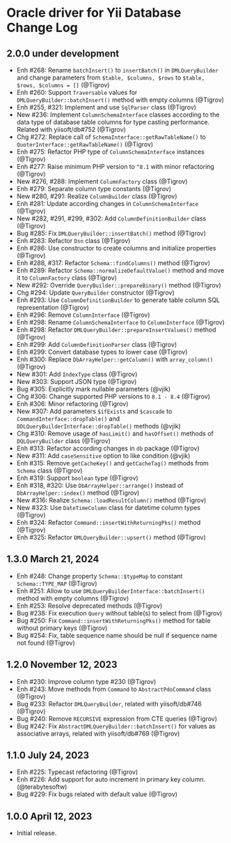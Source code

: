 # Oracle driver for Yii Database Change Log

## 2.0.0 under development

- Enh #268: Rename `batchInsert()` to `insertBatch()` in `DMLQueryBuilder` and change parameters 
  from `$table, $columns, $rows` to `$table, $rows, $columns = []` (@Tigrov)
- Enh #260: Support `Traversable` values for `DMLQueryBuilder::batchInsert()` method with empty columns (@Tigrov)
- Enh #255, #321: Implement and use `SqlParser` class (@Tigrov)
- New #236: Implement `ColumnSchemaInterface` classes according to the data type of database table columns
  for type casting performance. Related with yiisoft/db#752 (@Tigrov)
- Chg #272: Replace call of `SchemaInterface::getRawTableName()` to `QuoterInterface::getRawTableName()` (@Tigrov)
- Enh #275: Refactor PHP type of `ColumnSchemaInterface` instances (@Tigrov)
- Enh #277: Raise minimum PHP version to `^8.1` with minor refactoring (@Tigrov)
- New #276, #288: Implement `ColumnFactory` class (@Tigrov)
- Enh #279: Separate column type constants (@Tigrov)
- New #280, #291: Realize `ColumnBuilder` class (@Tigrov)
- Enh #281: Update according changes in `ColumnSchemaInterface` (@Tigrov)
- New #282, #291, #299, #302: Add `ColumnDefinitionBuilder` class (@Tigrov)
- Bug #285: Fix `DMLQueryBuilder::insertBatch()` method (@Tigrov)
- Enh #283: Refactor `Dsn` class (@Tigrov)
- Enh #286: Use constructor to create columns and initialize properties (@Tigrov)
- Enh #288, #317: Refactor `Schema::findColumns()` method (@Tigrov)
- Enh #289: Refactor `Schema::normalizeDefaultValue()` method and move it to `ColumnFactory` class (@Tigrov)
- New #292: Override `QueryBuilder::prepareBinary()` method (@Tigrov)
- Chg #294: Update `QueryBuilder` constructor (@Tigrov)
- Enh #293: Use `ColumnDefinitionBuilder` to generate table column SQL representation (@Tigrov)
- Enh #296: Remove `ColumnInterface` (@Tigrov)
- Enh #298: Rename `ColumnSchemaInterface` to `ColumnInterface` (@Tigrov)
- Enh #298: Refactor `DMLQueryBuilder::prepareInsertValues()` method (@Tigrov)
- Enh #299: Add `ColumnDefinitionParser` class (@Tigrov)
- Enh #299: Convert database types to lower case (@Tigrov)
- Enh #300: Replace `DbArrayHelper::getColumn()` with `array_column()` (@Tigrov)
- New #301: Add `IndexType` class (@Tigrov)
- New #303: Support JSON type (@Tigrov)
- Bug #305: Explicitly mark nullable parameters (@vjik)
- Chg #306: Change supported PHP versions to `8.1 - 8.4` (@Tigrov)
- Enh #306: Minor refactoring (@Tigrov)
- New #307: Add parameters `$ifExists` and `$cascade` to `CommandInterface::dropTable()` and
  `DDLQueryBuilderInterface::dropTable()` methods (@vjik)
- Chg #310: Remove usage of `hasLimit()` and `hasOffset()` methods of `DQLQueryBuilder` class (@Tigrov)
- Enh #313: Refactor according changes in `db` package (@Tigrov)
- New #311: Add `caseSensitive` option to like condition (@vjik)
- Enh #315: Remove `getCacheKey()` and `getCacheTag()` methods from `Schema` class (@Tigrov)
- Enh #319: Support `boolean` type (@Tigrov)
- Enh #318, #320: Use `DbArrayHelper::arrange()` instead of `DbArrayHelper::index()` method (@Tigrov)
- New #316: Realize `Schema::loadResultColumn()` method (@Tigrov)
- New #323: Use `DateTimeColumn` class for datetime column types (@Tigrov)
- Enh #324: Refactor `Command::insertWithReturningPks()` method (@Tigrov)
- Enh #325: Refactor `DMLQueryBuilder::upsert()` method (@Tigrov)

## 1.3.0 March 21, 2024

- Enh #248: Change property `Schema::$typeMap` to constant `Schema::TYPE_MAP` (@Tigrov)
- Enh #251: Allow to use `DMLQueryBuilderInterface::batchInsert()` method with empty columns (@Tigrov)
- Enh #253: Resolve deprecated methods (@Tigrov)
- Bug #238: Fix execution `Query` without table(s) to select from (@Tigrov)
- Bug #250: Fix `Command::insertWithReturningPks()` method for table without primary keys (@Tigrov)
- Bug #254: Fix, table sequence name should be null if sequence name not found (@Tigrov)

## 1.2.0 November 12, 2023

- Enh #230: Improve column type #230 (@Tigrov)
- Enh #243: Move methods from `Command` to `AbstractPdoCommand` class (@Tigrov)
- Bug #233: Refactor `DMLQueryBuilder`, related with yiisoft/db#746 (@Tigrov)
- Bug #240: Remove `RECURSIVE` expression from CTE queries (@Tigrov)
- Bug #242: Fix `AbstractDMLQueryBuilder::batchInsert()` for values as associative arrays, 
  related with yiisoft/db#769 (@Tigrov)

## 1.1.0 July 24, 2023

- Enh #225: Typecast refactoring (@Tigrov)
- Enh #226: Add support for auto increment in primary key column. (@terabytesoftw)
- Bug #229: Fix bugs related with default value (@Tigrov)

## 1.0.0 April 12, 2023

- Initial release.
